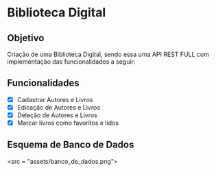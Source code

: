 # Biblioteca Digital 

## Objetivo

Criação de uma Biblioteca Digital, sendo essa uma API REST FULL com implementação das funcionalidades a seguir: 

## Funcionalidades

- [x] Cadastrar Autores e Livros
- [x] Edicação de Autores e Livros
- [x] Deleção de Autores e Livros
- [x] Marcar livros como favoritos e lidos

## Esquema de Banco de Dados

<src = "assets/banco_de_dados.png">
 
